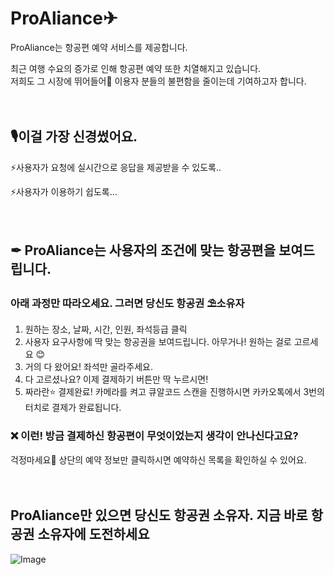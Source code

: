 # ProAliance✈
ProAliance는 항공편 예약 서비스를 제공합니다.


최근 여행 수요의 증가로 인해 항공편 예약 또한 치열해지고 있습니다.
<br />
저희도 그 시장에 뛰어들어🌊 이용자 분들의 불편함을 줄이는데 기여하고자 합니다.
<br />
<br />
<br />
## 🎙이걸 가장 신경썼어요.
⚡사용자가 요청에 실시간으로 응답을 제공받을 수 있도록..

⚡사용자가 이용하기 쉽도록...
<br />
<br />
<br />
## ✒ ProAliance는 사용자의 조건에 맞는 항공편을 보여드립니다.
### 아래 과정만 따라오세요. 그러면 당신도 항공권 ⛱소유자
1. 원하는 장소, 날짜, 시간, 인원, 좌석등급 클릭
2. 사용자 요구사항에 딱 맞는 항공권을 보여드립니다.
  아무거나! 원하는 걸로 고르세요 😊
3. 거의 다 왔어요! 좌석만 골라주세요.
4. 다 고르셨나요? 이제 결제하기 버튼만 딱 누르시면!
5. 짜라란⭐ 결제완료!
  카메라를 켜고 큐알코드 스캔을 진행하시면 카카오톡에서 3번의 터치로 결제가 완료됩니다.

### ❌ 이런! 방금 결제하신 항공편이 무엇이었는지 생각이 안나신다고요?
걱정마세요🔧 상단의 예약 정보만 클릭하시면 예약하신 목록을 확인하실 수 있어요.
<br />
<br />
<br />
## ProAliance만 있으면 당신도 항공권 소유자. 지금 바로 항공권 소유자에 도전하세요


![Image](https://github.com/user-attachments/assets/bfa13709-16cb-4c6f-92d8-d0dfc2954569)
